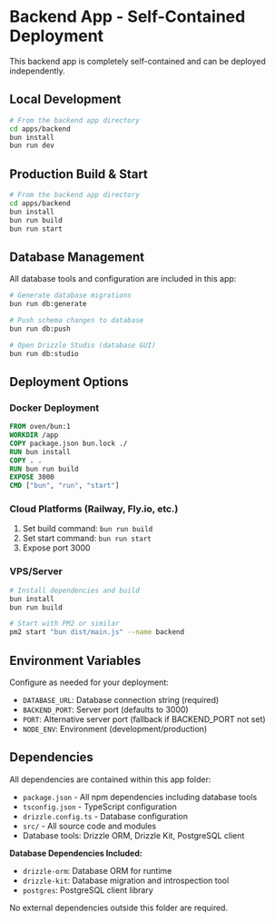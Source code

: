 # Backend App - Self-Contained Deployment

This backend app is completely self-contained and can be deployed independently.

## Local Development

```bash
# From the backend app directory
cd apps/backend
bun install
bun run dev
```

## Production Build & Start

```bash
# From the backend app directory
cd apps/backend
bun install
bun run build
bun run start
```

## Database Management

All database tools and configuration are included in this app:
```bash
# Generate database migrations
bun run db:generate

# Push schema changes to database
bun run db:push

# Open Drizzle Studio (database GUI)
bun run db:studio
```

## Deployment Options

### Docker Deployment
```dockerfile
FROM oven/bun:1
WORKDIR /app
COPY package.json bun.lock ./
RUN bun install
COPY . .
RUN bun run build
EXPOSE 3000
CMD ["bun", "run", "start"]
```

### Cloud Platforms (Railway, Fly.io, etc.)
1. Set build command: `bun run build`
2. Set start command: `bun run start`
3. Expose port 3000

### VPS/Server
```bash
# Install dependencies and build
bun install
bun run build

# Start with PM2 or similar
pm2 start "bun dist/main.js" --name backend
```

## Environment Variables

Configure as needed for your deployment:
- `DATABASE_URL`: Database connection string (required)
- `BACKEND_PORT`: Server port (defaults to 3000)
- `PORT`: Alternative server port (fallback if BACKEND_PORT not set)
- `NODE_ENV`: Environment (development/production)

## Dependencies

All dependencies are contained within this app folder:
- `package.json` - All npm dependencies including database tools
- `tsconfig.json` - TypeScript configuration
- `drizzle.config.ts` - Database configuration
- `src/` - All source code and modules
- Database tools: Drizzle ORM, Drizzle Kit, PostgreSQL client

**Database Dependencies Included:**
- `drizzle-orm`: Database ORM for runtime
- `drizzle-kit`: Database migration and introspection tool
- `postgres`: PostgreSQL client library

No external dependencies outside this folder are required.
